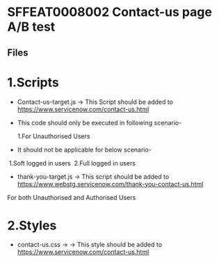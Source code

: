 # SFFEAT0008002 Contact-us page A/B test

## Files

# 1.Scripts

*  Contact-us-target.js -> This Script should be added to https://www.servicenow.com/contact-us.html 
* This code should only be executed in following scenario- 

    1.For Unauthorised Users

* It should not be applicable for below scenario-

 1.Soft logged in users
 2.Full logged in users

* thank-you-target.js -> This script should be added to https://www.webstg.servicenow.com/thank-you-contact-us.html

For both Unauthorised and Authorised Users

# 2.Styles

* contact-us.css -> -> This style should be added to https://www.servicenow.com/contact-us.html 
